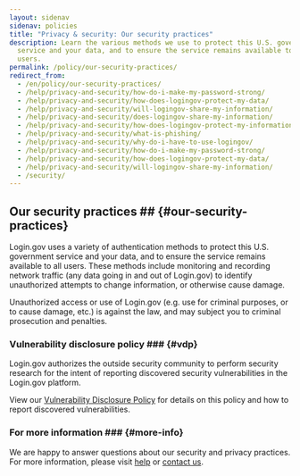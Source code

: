 ```yaml
---
layout: sidenav
sidenav: policies
title: "Privacy & security: Our security practices"
description: Learn the various methods we use to protect this U.S. government
  service and your data, and to ensure the service remains available to all
  users.
permalink: /policy/our-security-practices/
redirect_from:
  - /en/policy/our-security-practices/
  - /help/privacy-and-security/how-do-i-make-my-password-strong/
  - /help/privacy-and-security/how-does-logingov-protect-my-data/
  - /help/privacy-and-security/will-logingov-share-my-information/
  - /help/privacy-and-security/does-logingov-share-my-information/
  - /help/privacy-and-security/how-does-logingov-protect-my-information/
  - /help/privacy-and-security/what-is-phishing/
  - /help/privacy-and-security/why-do-i-have-to-use-logingov/
  - /help/privacy-and-security/how-do-i-make-my-password-strong/
  - /help/privacy-and-security/how-does-logingov-protect-my-data/
  - /help/privacy-and-security/will-logingov-share-my-information/
  - /security/
---
```


## Our security practices ## {#our-security-practices}
 Login.gov uses a variety of authentication methods to protect this U.S. government service and your data, and to ensure the service remains available to all users. These methods include monitoring and recording network traffic (any data going in and out of Login.gov) to identify unauthorized attempts to change information, or otherwise cause damage.

Unauthorized access or use of Login.gov (e.g. use for criminal purposes, or to cause damage, etc.) is against the law, and may subject you to criminal prosecution and penalties.

### Vulnerability disclosure policy ### {#vdp}
 Login.gov authorizes the outside security community to perform security research for the intent of reporting discovered security vulnerabilities in the Login.gov platform.

View our [Vulnerability Disclosure Policy](https://handbook.tts.gsa.gov/general-information-and-resources/tech-policies/responding-to-public-disclosure-vulnerabilities/) for details on this policy and how to report discovered vulnerabilities.

### For more information ### {#more-info}

We are happy to answer questions about our security and privacy practices. For more information, please visit [help](/help/) or [contact us](/contact/).
